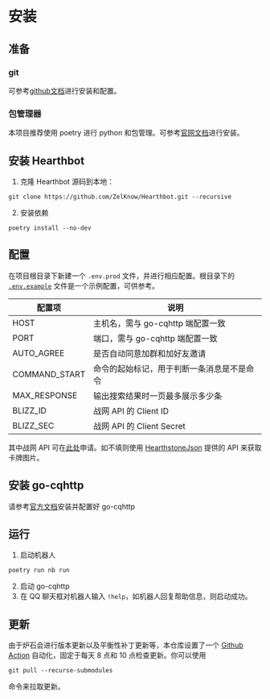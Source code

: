 # 安装

## 准备

### git

可参考[github文档](https://docs.github.com/cn/github/getting-started-with-github/quickstart/set-up-git)进行安装和配置。

### 包管理器

本项目推荐使用 poetry 进行 python 和包管理。可参考[官网文档](https://python-poetry.org/docs/)进行安装。

## 安装 Hearthbot

1. 克隆 Hearthbot 源码到本地：
```
git clone https://github.com/ZelKnow/Hearthbot.git --recursive
```

2. 安装依赖
```
poetry install --no-dev
```

## 配置

在项目根目录下新建一个 `.env.prod` 文件，并进行相应配置。根目录下的 [`.env.example`](https://github.com/ZelKnow/Hearthbot/blob/master/docs/installation.md) 文件是一个示例配置，可供参考。

| 配置项        | 说明                                       |
| ------------- | ------------------------------------------ |
| HOST          | 主机名，需与 go-cqhttp 端配置一致            |
| PORT          | 端口，需与 go-cqhttp 端配置一致              |
| AUTO_AGREE    | 是否自动同意加群和加好友邀请               |
| COMMAND_START | 命令的起始标记，用于判断一条消息是不是命令 |
| MAX_RESPONSE  | 输出搜索结果时一页最多展示多少条           |
| BLIZZ_ID      | 战网 API 的 Client ID                         |
| BLIZZ_SEC     | 战网 API 的 Client Secret                     |

其中战网 API 可在[此处](https://develop.battle.net/)申请。如不填则使用 [HearthstoneJson](https://hearthstonejson.com/) 提供的 API 来获取卡牌图片。


## 安装 go-cqhttp

请参考[官方文档](https://docs.go-cqhttp.org/guide/quick_start.html)安装并配置好 go-cqhttp

## 运行

1. 启动机器人
```
poetry run nb run
```
2. 启动 go-cqhttp
3. 在 QQ 聊天框对机器人输入 `!help`，如机器人回复帮助信息，则启动成功。

## 更新

由于炉石会进行版本更新以及平衡性补丁更新等，本仓库设置了一个 [Github Action](../.github/workflows/update.yml) 自动化，固定于每天 8 点和 10 点检查更新。你可以使用

```
git pull --recurse-submodules
```

命令来拉取更新。